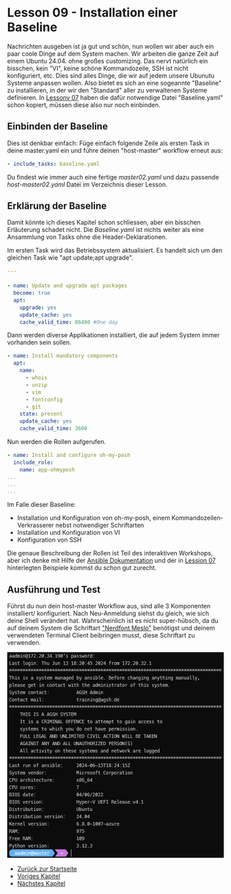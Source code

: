 # Lesson 09 - Installation einer Baseline

Nachrichten ausgeben ist ja gut und schön, nun wollen wir aber auch ein paar coole Dinge auf dem System machen. Wir arbeiten die ganze Zeit auf einem Ubuntu 24.04. ohne großes customizing. Das nervt natürlich ein bisschen, kein "VI", keine schöne Kommandozeile, SSH ist nicht konfiguriert, etc. Dies sind alles Dinge, die wir auf jedem unsere Ubunutu Systeme anpassen wollen. Also bietet es sich an eine sogeannte "Baseline" zu installieren, in der wir den "Standard" aller zu verwaltenen Systeme definieren. In [Lessonv 07](./../Lesson07-add_ansible_files/Lesson07.md) haben die dafür notwendige Datei "Baseline.yaml" schon kopiert, müssen diese also nur noch einbinden.

## Einbinden der Baseline

Dies ist denkbar einfach: Füge einfach folgende Zeile als ersten Task in deine master.yaml ein und führe deinen "host-master" workflow erneut aus:

```yaml
- include_tasks: baseline.yaml
```

Du findest wie immer auch eine fertige *master02.yaml* und dazu passende *host-master02.yaml* Datei im Verzeichnis dieser Lesson.

## Erklärung der Baseline

Damit könnte ich dieses Kapitel schon schliessen, aber ein bisschen Erläuterung schadet nicht. Die *Baseline.yaml* ist nichts weiter als eine Ansammlung von Tasks ohne die Header-Deklarationen.

Im ersten Task wird das Betriebssystem aktualisiert. Es handelt sich um den gleichen Task wie "apt update;apt upgrade".

```yaml
---

- name: Update and upgrade apt packages
  become: true
  apt:
    upgrade: yes
    update_cache: yes
    cache_valid_time: 86400 #One day
```

Dann werden diverse Applikationen installiert, die auf jedem System immer vorhanden sein sollen.

```yaml
- name: Install mandatory components
  apt:
    name:
      - whois
      - unzip
      - vim
      - fontconfig
      - git
    state: present
    update_cache: yes
    cache_valid_time: 3600
```

Nun werden die Rollen aufgerufen.

```yaml
- name: Install and configure oh-my-posh
  include_role:
    name: app-ohmyposh
...
...
...
```

Im Falle dieser Baseline:

- Installation und Konfiguration von oh-my-posh, einem Kommandozeilen-Verkrasserer nebst notwendiger Schriftarten
- Installation und Konfiguration von VI
- Konfiguration von SSH

Die genaue Beschreibung der Rollen ist Teil des interaktiven Workshops, aber ich denke mit Hilfe der [Ansible Dokumentation](https://docs.ansible.com/ansible/latest/playbook_guide/playbooks_reuse_roles.html) und der in [Lession 07](./../Lesson07-add_ansible_files/Lesson07.md) hinterlegten Beispiele kommst du schon gut zurecht.

## Ausführung und Test

Führst du nun dein host-master Workflow aus, sind alle 3 Komponenten installiert/ konfiguriert. Nach Neu-Anmeldung siehst du gleich, wie sich deine Shell verändert hat. Wahrscheinlich ist es nicht super-hübsch, da du auf deinem System die Schriftart ["Nerdfont Meslo"](https://github.com/ryanoasis/nerd-fonts/releases/download/v3.2.1/Meslo.zip) benötigst und deinem verwendeten Terminal Client beibringen musst, diese Schriftart zu verwenden.

![New shell with oh-my-posh and ssh warning](./Screenshot%202024-06-13%20202915.png)

- [Zurück zur Startseite](./../../README.md)
- [Voriges Kapitel](../Lesson08-create-playbook-workflow/Lesson08.md)
- [Nächstes Kapitel](../Lesson10-Install_homeassistant_as_container/Lesson10.md)
